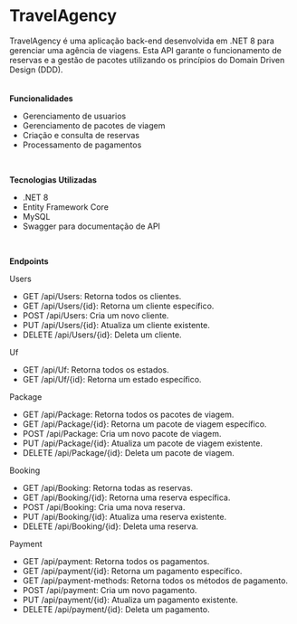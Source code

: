 # TravelAgency
TravelAgency é uma aplicação back-end desenvolvida em .NET 8 para gerenciar uma agência de viagens. Esta API garante o funcionamento de reservas e a gestão de pacotes utilizando os princípios do Domain Driven Design (DDD).
<br/><br/><br/>
**Funcionalidades**
- Gerenciamento de usuarios
-	Gerenciamento de pacotes de viagem
-	Criação e consulta de reservas
-	Processamento de pagamentos

<br>

**Tecnologias Utilizadas**
-	.NET 8
-	Entity Framework Core
-	MySQL
-	Swagger para documentação de API

<br>

**Endpoints**

Users
-	GET /api/Users: Retorna todos os clientes.
-	GET /api/Users/{id}: Retorna um cliente específico.
-	POST /api/Users: Cria um novo cliente.
-	PUT /api/Users/{id}: Atualiza um cliente existente.
-	DELETE /api/Users/{id}: Deleta um cliente.

Uf
-	GET /api/Uf: Retorna todos os estados.
-	GET /api/Uf/{id}: Retorna um estado específico.

Package
-	GET /api/Package: Retorna todos os pacotes de viagem.
-	GET /api/Package/{id}: Retorna um pacote de viagem específico.
-	POST /api/Package: Cria um novo pacote de viagem.
-	PUT /api/Package/{id}: Atualiza um pacote de viagem existente.
-	DELETE /api/Package/{id}: Deleta um pacote de viagem.

Booking
-	GET /api/Booking: Retorna todas as reservas.
-	GET /api/Booking/{id}: Retorna uma reserva específica.
-	POST /api/Booking: Cria uma nova reserva.
-	PUT /api/Booking/{id}: Atualiza uma reserva existente.
-	DELETE /api/Booking/{id}: Deleta uma reserva.

Payment
-	GET /api/payment: Retorna todos os pagamentos.
-	GET /api/payment/{id}: Retorna um pagamento específico.
-	GET /api/payment-methods: Retorna todos os métodos de pagamento.
-	POST /api/payment: Cria um novo pagamento.
-	PUT /api/payment/{id}: Atualiza um pagamento existente.
-	DELETE /api/payment/{id}: Deleta um pagamento.
  



